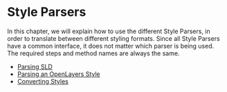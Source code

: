 # Style Parsers

In this chapter, we will explain how to use the different Style Parsers, in order to translate
between different styling formats. Since all Style Parsers have a common interface, it does not
matter which parser is being used. The required steps and method names are always the same.

- [Parsing SLD](#parsing-sld)
- [Parsing an OpenLayers Style](#parsing-an-openlayers-style)
- [Converting Styles](#converting-styles)
